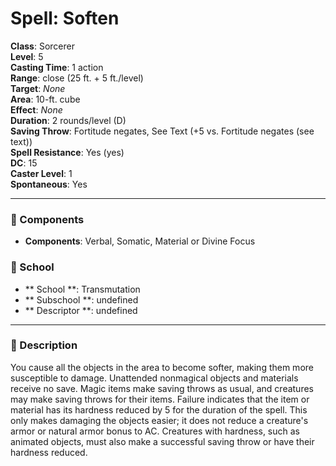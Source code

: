 
# Spell: Soften
**Class**: Sorcerer  
**Level**: 5  
**Casting Time**: 1 action  
**Range**: close (25 ft. + 5 ft./level)  
**Target**: _None_  
**Area**: 10-ft. cube  
**Effect**: _None_  
**Duration**: 2 rounds/level (D)  
**Saving Throw**: Fortitude negates, See Text (+5 vs. Fortitude negates (see text))  
**Spell Resistance**: Yes (yes)  
**DC**: 15  
**Caster Level**: 1  
**Spontaneous**: Yes

---

### 🔮 Components
- **Components**: Verbal, Somatic, Material or Divine Focus

### 🏫 School
- ** School **: Transmutation
- ** Subschool **: undefined
- ** Descriptor **: undefined
---

### 📜 Description
You cause all the objects in the area to become softer, making them more susceptible to damage. Unattended nonmagical objects and materials receive no save. Magic items make saving throws as usual, and creatures may make saving throws for their items. Failure indicates that the item or material has its hardness reduced by 5 for the duration of the spell. This only makes damaging the objects easier; it does not reduce a creature's armor or natural armor bonus to AC. Creatures with hardness, such as animated objects, must also make a successful saving throw or have their hardness reduced.
